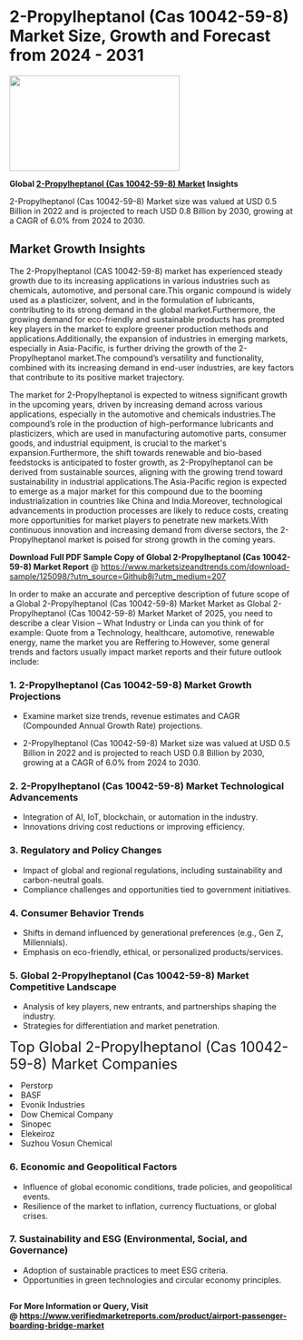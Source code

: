 <H1>2-Propylheptanol (Cas 10042-59-8) Market Size, Growth and Forecast from 2024 - 2031</H1><img class="aligncenter size-medium wp-image-584254" src="https://thirdeyenews.in/wp-content/uploads/2024/09/Global-Market-Research-300x168.jpeg" alt="" width="300" height="168" /><p><strong>Global&nbsp;<a href="https://www.marketsizeandtrends.com/download-sample/125098/?utm_source=Github8j?utm_medium=207">2-Propylheptanol (Cas 10042-59-8) Market</a> Insights</strong></p><p>2-Propylheptanol (Cas 10042-59-8) Market size was valued at USD 0.5 Billion in 2022 and is projected to reach USD 0.8 Billion by 2030, growing at a CAGR of 6.0% from 2024 to 2030.</p><p><h2>Market Growth Insights</h2> <p>The 2-Propylheptanol (CAS 10042-59-8) market has experienced steady growth due to its increasing applications in various industries such as chemicals, automotive, and personal care.This organic compound is widely used as a plasticizer, solvent, and in the formulation of lubricants, contributing to its strong demand in the global market.Furthermore, the growing demand for eco-friendly and sustainable products has prompted key players in the market to explore greener production methods and applications.Additionally, the expansion of industries in emerging markets, especially in Asia-Pacific, is further driving the growth of the 2-Propylheptanol market.The compound’s versatility and functionality, combined with its increasing demand in end-user industries, are key factors that contribute to its positive market trajectory.</p> <p>The market for 2-Propylheptanol is expected to witness significant growth in the upcoming years, driven by increasing demand across various applications, especially in the automotive and chemicals industries.The compound’s role in the production of high-performance lubricants and plasticizers, which are used in manufacturing automotive parts, consumer goods, and industrial equipment, is crucial to the market's expansion.Furthermore, the shift towards renewable and bio-based feedstocks is anticipated to foster growth, as 2-Propylheptanol can be derived from sustainable sources, aligning with the growing trend toward sustainability in industrial applications.The Asia-Pacific region is expected to emerge as a major market for this compound due to the booming industrialization in countries like China and India.Moreover, technological advancements in production processes are likely to reduce costs, creating more opportunities for market players to penetrate new markets.With continuous innovation and increasing demand from diverse sectors, the 2-Propylheptanol market is poised for strong growth in the coming years.</p> <p><span class=""><strong>Download Full PDF Sample Copy of Global 2-Propylheptanol (Cas 10042-59-8) Market Report</strong> @ <a href="https://www.marketsizeandtrends.com/download-sample/125098/?utm_source=Github8j?utm_medium=207" target="_blank">https://www.marketsizeandtrends.com/download-sample/125098/?utm_source=Github8j?utm_medium=207</a></span></p><p>In order to make an accurate and perceptive description of future scope of a Global&nbsp;2-Propylheptanol (Cas 10042-59-8) Market Market as Global&nbsp;2-Propylheptanol (Cas 10042-59-8) Market Market of 2025, you need to describe a clear Vision &ndash; What Industry or Linda can you think of for example: Quote from a Technology, healthcare, automotive, renewable energy, name the market you are Reffering to.However, some general trends and factors usually impact market reports and their future outlook include:</p><h3>1.&nbsp;<strong>2-Propylheptanol (Cas 10042-59-8) Market Growth Projections</strong></h3><ul><li>Examine market size trends, revenue estimates and CAGR (Compounded Annual Growth Rate) projections.</li><li><p>2-Propylheptanol (Cas 10042-59-8) Market size was valued at USD 0.5 Billion in 2022 and is projected to reach USD 0.8 Billion by 2030, growing at a CAGR of 6.0% from 2024 to 2030.</p></li></ul><h3>2.&nbsp;<strong>2-Propylheptanol (Cas 10042-59-8) Market Technological Advancements</strong></h3><ul><li>Integration of AI, IoT, blockchain, or automation in the industry.</li><li>Innovations driving cost reductions or improving efficiency.</li></ul><h3>3.&nbsp;<strong>Regulatory and Policy Changes</strong></h3><ul><li>Impact of global and regional regulations, including sustainability and carbon-neutral goals.</li><li>Compliance challenges and opportunities tied to government initiatives.</li></ul><h3>4.&nbsp;<strong>Consumer Behavior Trends</strong></h3><ul><li>Shifts in demand influenced by generational preferences (e.g., Gen Z, Millennials).</li><li>Emphasis on eco-friendly, ethical, or personalized products/services.</li></ul><h3>5.&nbsp;<strong>Global 2-Propylheptanol (Cas 10042-59-8) Market Competitive Landscape</strong></h3><ul><li>Analysis of key players, new entrants, and partnerships shaping the industry.</li><li>Strategies for differentiation and market penetration.</li></ul><p data-pm-slice="1 1 []"><span style="color: inherit; font-family: inherit; font-size: 25px;">Top Global 2-Propylheptanol (Cas 10042-59-8) Market Companies</span></p><div class="" data-test-id=""><p><li>Perstorp</li><li> BASF</li><li> Evonik Industries</li><li> Dow Chemical Company</li><li> Sinopec</li><li> Elekeiroz</li><li> Suzhou Vosun Chemical</li></p></div><h3>6.&nbsp;<strong>Economic and Geopolitical Factors</strong></h3><ul><li>Influence of global economic conditions, trade policies, and geopolitical events.</li><li>Resilience of the market to inflation, currency fluctuations, or global crises.</li></ul><h3>7.&nbsp;<strong>Sustainability and ESG (Environmental, Social, and Governance)</strong></h3><ul><li>Adoption of sustainable practices to meet ESG criteria.</li><li>Opportunities in green technologies and circular economy principles.</li></ul><h2><strong style="font-size: 14px;">For More Information or Query, Visit @&nbsp;</strong><a style="background-color: #ffffff; font-size: 14px;" href="https://www.marketsizeandtrends.com/report/2-propylheptanol-cas-10042-59-8-market/" target="_blank">https://www.verifiedmarketreports.com/product/airport-passenger-boarding-bridge-market</a></h2>